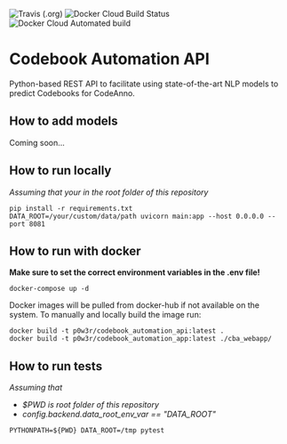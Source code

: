 ![Travis (.org)](https://img.shields.io/travis/floschne/codebook_automation)
![Docker Cloud Build Status](https://img.shields.io/docker/cloud/build/p0w3r/codebook_automation)
![Docker Cloud Automated build](https://img.shields.io/docker/cloud/automated/p0w3r/codebook_automation)

# Codebook Automation API

Python-based REST API to facilitate using state-of-the-art NLP models to predict Codebooks for CodeAnno.


## How to add models
Coming soon...

## How to run locally

_Assuming that your in the root folder of this repository_
```
pip install -r requirements.txt
DATA_ROOT=/your/custom/data/path uvicorn main:app --host 0.0.0.0 --port 8081
```


## How to run with docker
**Make sure to set the correct environment variables in the .env file!**

```
docker-compose up -d
```
Docker images will be pulled from docker-hub if not available on the system.
To manually and locally build the image run:
```
docker build -t p0w3r/codebook_automation_api:latest .
docker build -t p0w3r/codebook_automation_app:latest ./cba_webapp/
```

## How to run tests

_Assuming that_
 - _$PWD is root folder of this repository_
 - _config.backend.data_root_env_var == "DATA_ROOT"_
```
PYTHONPATH=${PWD} DATA_ROOT=/tmp pytest
```
